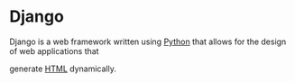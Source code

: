 # Django
Django is a web framework written using [Python](/wiki/Python) that allows for the design of web applications that
generate [HTML](/wiki/HTML) dynamically.